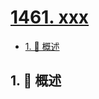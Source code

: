 # [1461. xxx](https://github.com/Tdahuyou/TNotes.leetcode/tree/main/notes/1461.%20xxx)

<!-- region:toc -->

- [1. 📝 概述](#1--概述)

<!-- endregion:toc -->

## 1. 📝 概述
